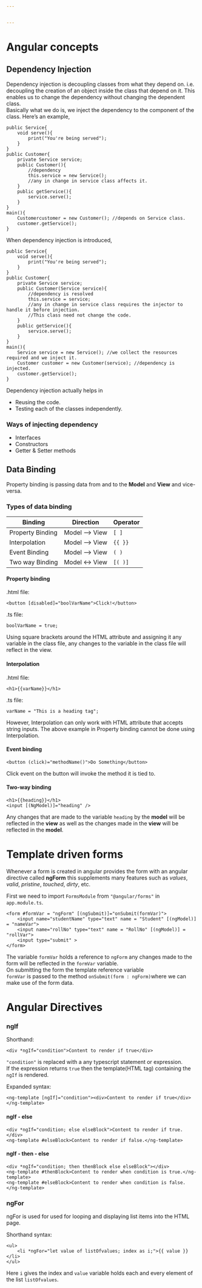 ```yaml
---


---
```


<h1 id="angular-concepts">Angular concepts</h1>
<h2 id="dependency-injection">Dependency Injection</h2>
<p>Dependency injection is decoupling classes from what they depend on. i.e. decoupling the creation of an object inside the class that depend on it. This enables us to change the dependency without changing the dependent class.<br>
Basically what we do is, we inject the dependency to the component of the class. Here’s an example,</p>
<pre><code>public Service{
	void serve(){
		print("You're being served");
	}
}
public Customer{
	private Service service;
	public Customer(){
		//dependency
		this.service = new Service();
		//any in change in service class affects it.
	}
	public getService(){
		service.serve();
	}
}
main(){
	Customercustomer = new Customer(); //depends on Service class.
	customer.getService(); 
}
</code></pre>
<p>When dependency injection is introduced,</p>
<pre><code>public Service{
	void serve(){
		print("You're being served");
	}
}
public Customer{
	private Service service;
	public Customer(Service service){
		//dependency is resolved
		this.service = service;
		//any in change in service class requires the injector to handle it before injection.
		//This class need not change the code.
	}
	public getService(){
		service.serve();
	}
}
main(){
	Service service = new Service(); //we collect the resources required and we inject it.
	Customer customer = new Customer(service); //dependency is injected.
	customer.getService(); 
}
</code></pre>
<p>Dependency injection actually helps in</p>
<ul>
<li>Reusing the code.</li>
<li>Testing each of the classes independently.</li>
</ul>
<h3 id="ways-of-injecting-dependency">Ways of injecting dependency</h3>
<ul>
<li>Interfaces</li>
<li>Constructors</li>
<li>Getter &amp; Setter methods</li>
</ul>
<h2 id="data-binding">Data Binding</h2>
<p>Property binding is passing data from and to the <strong>Model</strong> and <strong>View</strong> and vice-versa.</p>
<h3 id="types-of-data-binding">Types of data binding</h3>

<table>
<thead>
<tr>
<th>Binding</th>
<th>Direction</th>
<th>Operator</th>
</tr>
</thead>
<tbody>
<tr>
<td>Property Binding</td>
<td>Model --&gt; View</td>
<td><code>[ ]</code></td>
</tr>
<tr>
<td>Interpolation</td>
<td>Model --&gt; View</td>
<td><code>{{ }}</code></td>
</tr>
<tr>
<td>Event Binding</td>
<td>Model --&gt; View</td>
<td><code>( )</code></td>
</tr>
<tr>
<td>Two way Binding</td>
<td>Model &lt;-&gt; View</td>
<td><code>[( )]</code></td>
</tr>
</tbody>
</table><h4 id="property-binding">Property binding</h4>
<p>.html file:</p>
<pre><code>&lt;button [disabled]="boolVarName"&gt;Click!&lt;/button&gt;
</code></pre>
<p>.ts file:</p>
<pre><code>boolVarName = true;
</code></pre>
<p>Using square brackets around the HTML attribute and assigning it any variable in the class file, any changes to the variable in the class file will reflect in the view.</p>
<h4 id="interpolation">Interpolation</h4>
<p>.html file:</p>
<pre><code>&lt;h1&gt;{{varName}}&lt;/h1&gt;
</code></pre>
<p>.ts file:</p>
<pre><code>varName = "This is a heading tag";
</code></pre>
<p>However, Interpolation can only work with HTML attribute that accepts string inputs. The above example in Property binding cannot be done using Interpolation.</p>
<h4 id="event-binding">Event binding</h4>
<pre><code>&lt;button (click)="methodName()"&gt;Do Something&lt;/button&gt;
</code></pre>
<p>Click event on the button will invoke the method it is tied to.</p>
<h4 id="two-way-binding">Two-way binding</h4>
<pre><code>&lt;h1&gt;{{heading}}&lt;/h1&gt;
&lt;input [(NgModel)]="heading" /&gt;
</code></pre>
<p>Any changes that are made to the variable <code>heading</code> by the <strong>model</strong> will be reflected in the <strong>view</strong> as well as the changes made in the <strong>view</strong> will be reflected in the <strong>model</strong>.</p>
<h1 id="template-driven-forms">Template driven forms</h1>
<p>Whenever a form is created in angular provides the form with an angular directive called <strong>ngForm</strong> this supplements many features such as <em>values</em>, <em>valid</em>, <em>pristine</em>, <em>touched</em>, <em>dirty</em>, etc.</p>
<p>First we need to import <code>FormsModule</code> from <code>"@angular/forms"</code> in <code>app.module.ts</code>.</p>
<pre><code>&lt;form #formVar = "ngForm" [(ngSubmit)]="onSubmit(formVar)"&gt;
	&lt;input name="studentName" type="text" name = "Student" [(ngModel)] = "nameVar"&gt;
	&lt;input name="rollNo" type="text" name = "RollNo" [(ngModel)] = "rollVar"&gt;
	&lt;input type="submit" &gt;
&lt;/form&gt;
</code></pre>
<p>The variable <code>formVar</code> holds a reference to <code>ngForm</code> any changes made to the form will be reflected in the <code>formVar</code> variable.<br>
On submitting the form the  template reference variable<br>
<code>formVar</code> is passed to the method <code>onSubmit(form : ngForm)</code>where we can make use of the form data.</p>
<h1 id="angular-directives">Angular Directives</h1>
<h3 id="ngif">ngIf</h3>
<p>Shorthand:</p>
<pre><code>&lt;div *ngIf="condition"&gt;Content to render if true&lt;/div&gt;
</code></pre>
<p><code>"condition"</code> is replaced with a any typescript statement or expression.<br>
If the expression returns <code>true</code> then the template(HTML tag) containing the <code>ngIf</code> is rendered.</p>
<p>Expanded syntax:</p>
<pre><code>&lt;ng-template [ngIf]="condition"&gt;&lt;div&gt;Content to render if true&lt;/div&gt;&lt;/ng-template&gt;
</code></pre>
<h4 id="ngif---else">ngIf - else</h4>
<pre><code>&lt;div *ngIf="condition; else elseBlock"&gt;Content to render if true.&lt;/div&gt;
&lt;ng-template #elseBlock&gt;Content to render if false.&lt;/ng-template&gt;
</code></pre>
<h4 id="ngif---then---else">ngIf - then - else</h4>
<pre><code>&lt;div *ngIf="condition; then thenBlock else elseBlock"&gt;&lt;/div&gt;
&lt;ng-template #thenBlock&gt;Content to render when condition is true.&lt;/ng-template&gt;
&lt;ng-template #elseBlock&gt;Content to render when condition is false.&lt;/ng-template&gt;
</code></pre>
<h3 id="ngfor">ngFor</h3>
<p>ngFor is used for used for looping and displaying list items into the HTML page.</p>
<p>Shorthand syntax:</p>
<pre><code>&lt;ul&gt;
	&lt;li *ngFor="let value of listOfvalues; index as i;"&gt;{{ value }}&lt;/li&gt;
&lt;/ul&gt;
</code></pre>
<p>Here <code>i</code> gives the index and <code>value</code> variable holds each and every element of the list <code>listOfvalues</code>.</p>

